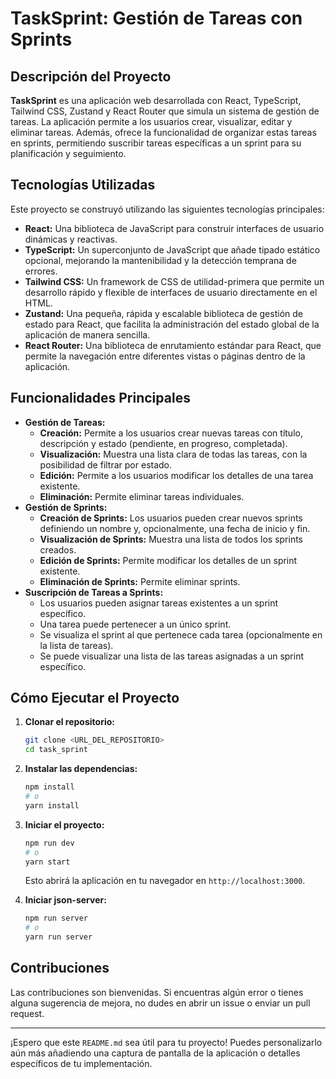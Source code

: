 # TaskSprint: Gestión de Tareas con Sprints

## Descripción del Proyecto

**TaskSprint** es una aplicación web desarrollada con React, TypeScript, Tailwind CSS, Zustand y React Router que simula un sistema de gestión de tareas. La aplicación permite a los usuarios crear, visualizar, editar y eliminar tareas. Además, ofrece la funcionalidad de organizar estas tareas en sprints, permitiendo suscribir tareas específicas a un sprint para su planificación y seguimiento.

## Tecnologías Utilizadas

Este proyecto se construyó utilizando las siguientes tecnologías principales:

* **React:** Una biblioteca de JavaScript para construir interfaces de usuario dinámicas y reactivas.
* **TypeScript:** Un superconjunto de JavaScript que añade tipado estático opcional, mejorando la mantenibilidad y la detección temprana de errores.
* **Tailwind CSS:** Un framework de CSS de utilidad-primera que permite un desarrollo rápido y flexible de interfaces de usuario directamente en el HTML.
* **Zustand:** Una pequeña, rápida y escalable biblioteca de gestión de estado para React, que facilita la administración del estado global de la aplicación de manera sencilla.
* **React Router:** Una biblioteca de enrutamiento estándar para React, que permite la navegación entre diferentes vistas o páginas dentro de la aplicación.

## Funcionalidades Principales

* **Gestión de Tareas:**
    * **Creación:** Permite a los usuarios crear nuevas tareas con título, descripción y estado (pendiente, en progreso, completada).
    * **Visualización:** Muestra una lista clara de todas las tareas, con la posibilidad de filtrar por estado.
    * **Edición:** Permite a los usuarios modificar los detalles de una tarea existente.
    * **Eliminación:** Permite eliminar tareas individuales.
* **Gestión de Sprints:**
    * **Creación de Sprints:** Los usuarios pueden crear nuevos sprints definiendo un nombre y, opcionalmente, una fecha de inicio y fin.
    * **Visualización de Sprints:** Muestra una lista de todos los sprints creados.
    * **Edición de Sprints:** Permite modificar los detalles de un sprint existente.
    * **Eliminación de Sprints:** Permite eliminar sprints.
* **Suscripción de Tareas a Sprints:**
    * Los usuarios pueden asignar tareas existentes a un sprint específico.
    * Una tarea puede pertenecer a un único sprint.
    * Se visualiza el sprint al que pertenece cada tarea (opcionalmente en la lista de tareas).
    * Se puede visualizar una lista de las tareas asignadas a un sprint específico.
## Cómo Ejecutar el Proyecto

1.  **Clonar el repositorio:**
    ```bash
    git clone <URL_DEL_REPOSITORIO>
    cd task_sprint
    ```

2.  **Instalar las dependencias:**
    ```bash
    npm install
    # o
    yarn install
    ```

3.  **Iniciar el proyecto:**
    ```bash
    npm run dev
    # o
    yarn start
    ```
    Esto abrirá la aplicación en tu navegador en `http://localhost:3000`.
    
4.  **Iniciar json-server:**
    ```bash
    npm run server
    # o
    yarn run server
    ```

## Contribuciones

Las contribuciones son bienvenidas. Si encuentras algún error o tienes alguna sugerencia de mejora, no dudes en abrir un issue o enviar un pull request.

---

¡Espero que este `README.md` sea útil para tu proyecto! Puedes personalizarlo aún más añadiendo una captura de pantalla de la aplicación o detalles específicos de tu implementación.

